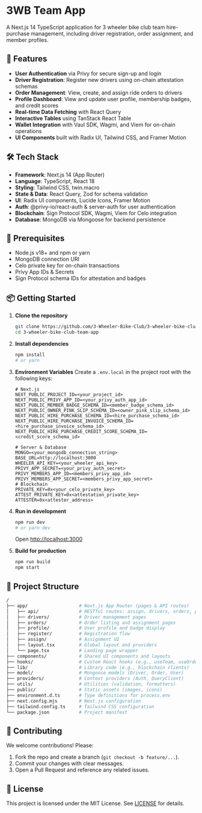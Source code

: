 # 3WB Team App

A Next.js 14 TypeScript application for 3 wheeler bike club team hire-purchase management, including driver registration, order assignment, and member profiles.

## 🚀 Features

- **User Authentication** via Privy for secure sign-up and login
- **Driver Registration**: Register new drivers using on-chain attestation schemas
- **Order Management**: View, create, and assign ride orders to drivers
- **Profile Dashboard**: View and update user profile, membership badges, and credit scores
- **Real-time Data Fetching** with React Query
- **Interactive Tables** using TanStack React Table
- **Wallet Integration** with Vaul SDK, Wagmi, and Viem for on-chain operations
- **UI Components** built with Radix UI, Tailwind CSS, and Framer Motion

## 🛠️ Tech Stack

- **Framework**: Next.js 14 (App Router)
- **Language**: TypeScript, React 18
- **Styling**: Tailwind CSS, twin.macro
- **State & Data**: React Query, Zod for schema validation
- **UI**: Radix UI components, Lucide Icons, Framer Motion
- **Auth**: @privy-io/react-auth & server-auth for user authentication
- **Blockchain**: Sign Protocol SDK, Wagmi, Viem for Celo integration
- **Database**: MongoDB via Mongoose for backend persistence

## 🔧 Prerequisites

- Node.js v18+ and npm or yarn
- MongoDB connection URI
- Celo private key for on-chain transactions
- Privy App IDs & Secrets
- Sign Protocol schema IDs for attestation and badges

## 📦 Getting Started

1. **Clone the repository**
   ```bash
   git clone https://github.com/3-Wheeler-Bike-Club/3-wheeler-bike-club-team-app.git
   cd 3-wheeler-bike-club-team-app
   ```

2. **Install dependencies**
   ```bash
   npm install
   # or yarn
   ```

3. **Environment Variables**
   Create a `.env.local` in the project root with the following keys:
   ```dotenv
   # Next.js
   NEXT_PUBLIC_PROJECT_ID=<your_project_id>
   NEXT_PUBLIC_PRIVY_APP_ID=<your_privy_auth_app_id>
   NEXT_PUBLIC_MEMBER_BADGE_SCHEMA_ID=<member_badge_schema_id>
   NEXT_PUBLIC_OWNER_PINK_SLIP_SCHEMA_ID=<owner_pink_slip_schema_id>
   NEXT_PUBLIC_HIRE_PURCHASE_SCHEMA_ID=<hire_purchase_schema_id>
   NEXT_PUBLIC_HIRE_PURCHASE_INVOICE_SCHEMA_ID=<hire_purchase_invoice_schema_id>
   NEXT_PUBLIC_HIRE_PURCHASE_CREDIT_SCORE_SCHEMA_ID=<credit_score_schema_id>

   # Server & Database
   MONGO=<your_mongodb_connection_string>
   BASE_URL=http://localhost:3000
   WHEELER_API_KEY=<your_wheeler_api_key>
   PRIVY_APP_SECRET=<your_privy_auth_secret>
   PRIVY_MEMBERS_APP_ID=<members_privy_app_id>
   PRIVY_MEMBERS_APP_SECRET=<members_privy_app_secret>
   # Blockchain
   PRIVATE_KEY=0x<your_celo_private_key>
   ATTEST_PRIVATE_KEY=0x<attestation_private_key>
   ATTESTER=0x<attester_address>
   ```

4. **Run in development**
   ```bash
   npm run dev
   # or yarn dev
   ```
   Open [http://localhost:3000](http://localhost:3000)

5. **Build for production**
   ```bash
   npm run build
   npm start
   ```

## 📁 Project Structure

```bash
/
├── app/                   # Next.js App Router (pages & API routes)
│   ├── api/               # RESTful routes: assign, drivers, orders, profile, register
│   ├── drivers/           # Driver management pages
│   ├── orders/            # Order listing and assignment pages
│   ├── profile/           # User profile and badge display
│   ├── register/          # Registration flow
│   ├── assign/            # Assignment UI
│   ├── layout.tsx         # Global layout and providers
│   └── page.tsx           # Landing page wrapper
├── components/            # Shared UI components and layouts
├── hooks/                 # Custom React hooks (e.g., useTeam, useOrders)
├── lib/                   # Library code (e.g., blockchain clients)
├── model/                 # Mongoose models (Driver, Order, User)
├── providers/             # Context providers (Auth, QueryClient)
├── utils/                 # Utilities (validation, formatters)
├── public/                # Static assets (images, icons)
├── environment.d.ts       # Type definitions for process.env
├── next.config.mjs        # Next.js configuration
├── tailwind.config.ts     # Tailwind CSS configuration
└── package.json           # Project manifest
```

## 🤝 Contributing

We welcome contributions! Please:
1. Fork the repo and create a branch (`git checkout -b feature/...`).
2. Commit your changes with clear messages.
3. Open a Pull Request and reference any related issues.

## 📄 License

This project is licensed under the MIT License. See [LICENSE](LICENSE) for details.
```

